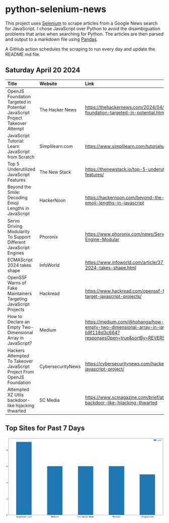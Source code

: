 # python-selenium-news

This project uses [Selenium](https://www.seleniumhq.org/) to scrape articles from a Google News search for JavaScript.
I chose JavaScript over Python to avoid the disambiguation problems that arise when searching for Python.
The articles are then parsed and output to a markdown file using [Pandas](https://pandas.pydata.org/).

A GitHub action schedules the scraping to run every day and update the README.md file.

## Saturday April 20 2024


| Title                                                                       | Website           | Link                                                                                                                                         |
|:----------------------------------------------------------------------------|:------------------|:---------------------------------------------------------------------------------------------------------------------------------------------|
| OpenJS Foundation Targeted in Potential JavaScript Project Takeover Attempt | The Hacker News   | https://thehackernews.com/2024/04/openjs-foundation-targeted-in-potential.html                                                               |
| JavaScript Tutorial: Learn JavaScript from Scratch                          | Simplilearn.com   | https://www.simplilearn.com/tutorials/javascript-tutorial                                                                                    |
| Top 5 Underutilized JavaScript Features                                     | The New Stack     | https://thenewstack.io/top-5-underutilized-javascript-features/                                                                              |
| Beyond the Smile: Decoding Emoji Lengths in JavaScript                      | HackerNoon        | https://hackernoon.com/beyond-the-smile-decoding-emoji-lengths-in-javascript                                                                 |
| Servo Driving Modularity To Support Different JavaScript Engines            | Phoronix          | https://www.phoronix.com/news/Servo-JavaScript-Engine-Modular                                                                                |
| ECMAScript 2024 takes shape                                                 | InfoWorld         | https://www.infoworld.com/article/3715341/ecmascript-2024-takes-shape.html                                                                   |
| OpenSSF Warns of Fake Maintainers Targeting JavaScript Projects             | Hackread          | https://www.hackread.com/openssf-fake-maintainers-target-javascript-projects/                                                                |
| How to Declare an Empty Two-Dimensional Array in JavaScript?                | Medium            | https://medium.com/@hohanga/how-to-declare-an-empty-two-dimensional-array-in-javascript-b9f118d3c664?responsesOpen=true&sortBy=REVERSE_CHRON |
| Hackers Attempted To Takeover JavaScript Project From OpenJS Foundation     | CybersecurityNews | https://cybersecuritynews.com/hackers-openjs-javascript-project/                                                                             |
| Attempted XZ Utils backdoor-like hijacking thwarted                         | SC Media          | https://www.scmagazine.com/brief/attempted-xz-utils-backdoor-like-hijacking-thwarted                                                         |
## Top Sites for Past 7 Days

![Graph of Top Sites](https://raw.githubusercontent.com/dan-mba/python-selenium-news/main/last-week.png)
